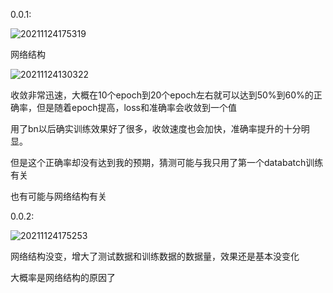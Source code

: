 0.0.1:

![20211124175319](https://picsheep.oss-cn-beijing.aliyuncs.com/pic/20211124175319.png)

网络结构

![20211124130322](https://picsheep.oss-cn-beijing.aliyuncs.com/pic/20211124130322.png)

收敛非常迅速，大概在10个epoch到20个epoch左右就可以达到50%到60%的正确率，但是随着epoch提高，loss和准确率会收敛到一个值

用了bn以后确实训练效果好了很多，收敛速度也会加快，准确率提升的十分明显。

但是这个正确率却没有达到我的预期，猜测可能与我只用了第一个databatch训练有关

也有可能与网络结构有关

0.0.2:

![20211124175253](https://picsheep.oss-cn-beijing.aliyuncs.com/pic/20211124175253.png)

网络结构没变，增大了测试数据和训练数据的数据量，效果还是基本没变化

大概率是网络结构的原因了